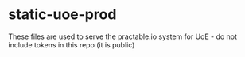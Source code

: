 # static-uoe-prod

These files are used to serve the practable.io system for UoE - do not include tokens in this repo (it is public)
